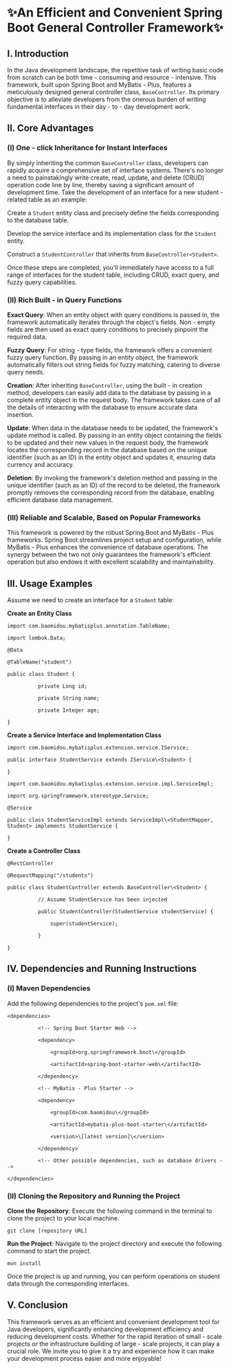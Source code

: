 # ✨An Efficient and Convenient Spring Boot General Controller Framework✨

## I. Introduction

In the Java development landscape, the repetitive task of writing basic code from scratch can be both time - consuming and resource - intensive. This framework, built upon Spring Boot and MyBatis - Plus, features a meticulously designed general controller class, `BaseController`. Its primary objective is to alleviate developers from the onerous burden of writing fundamental interfaces in their day - to - day development work.

## II. Core Advantages

### (I) One - click Inheritance for Instant Interfaces

By simply inheriting the common `BaseController` class, developers can rapidly acquire a comprehensive set of interface systems. There's no longer a need to painstakingly write create, read, update, and delete (CRUD) operation code line by line, thereby saving a significant amount of development time. Take the development of an interface for a new student - related table as an example:

Create a `Student` entity class and precisely define the fields corresponding to the database table.

Develop the service interface and its implementation class for the `Student` entity.

Construct a `StudentController` that inherits from `BaseController<Student>`.

Once these steps are completed, you'll immediately have access to a full range of interfaces for the student table, including CRUD, exact query, and fuzzy query capabilities.

### (II) Rich Built - in Query Functions

**Exact Query**: When an entity object with query conditions is passed in, the framework automatically iterates through the object's fields. Non - empty fields are then used as exact query conditions to precisely pinpoint the required data.

**Fuzzy Query**: For string - type fields, the framework offers a convenient fuzzy query function. By passing in an entity object, the framework automatically filters out string fields for fuzzy matching, catering to diverse query needs.

**Creation**: After inheriting `BaseController`, using the built - in creation method, developers can easily add data to the database by passing in a complete entity object in the request body. The framework takes care of all the details of interacting with the database to ensure accurate data insertion.

**Update**: When data in the database needs to be updated, the framework's update method is called. By passing in an entity object containing the fields to be updated and their new values in the request body, the framework locates the corresponding record in the database based on the unique identifier (such as an ID) in the entity object and updates it, ensuring data currency and accuracy.

**Deletion**: By invoking the framework's deletion method and passing in the unique identifier (such as an ID) of the record to be deleted, the framework promptly removes the corresponding record from the database, enabling efficient database data management.

### (III) Reliable and Scalable, Based on Popular Frameworks

This framework is powered by the robust Spring Boot and MyBatis - Plus frameworks. Spring Boot streamlines project setup and configuration, while MyBatis - Plus enhances the convenience of database operations. The synergy between the two not only guarantees the framework's efficient operation but also endows it with excellent scalability and maintainability.

## III. Usage Examples

Assume we need to create an interface for a `Student` table:

**Create an Entity Class**



```
import com.baomidou.mybatisplus.annotation.TableName;

import lombok.Data;

@Data

@TableName("student")

public class Student {

          private Long id;

          private String name;

          private Integer age;

}
```

**Create a Service Interface and Implementation Class**



```
import com.baomidou.mybatisplus.extension.service.IService;

public interface StudentService extends IService\<Student> {

}

import com.baomidou.mybatisplus.extension.service.impl.ServiceImpl;

import org.springframework.stereotype.Service;

@Service

public class StudentServiceImpl extends ServiceImpl\<StudentMapper, Student> implements StudentService {

}
```

**Create a Controller Class**



```
@RestController

@RequestMapping("/students")

public class StudentController extends BaseController\<Student> {

          // Assume StudentService has been injected

          public StudentController(StudentService studentService) {

              super(studentService);

          }

}
```

## IV. Dependencies and Running Instructions

### (I) Maven Dependencies

Add the following dependencies to the project's `pom.xml` file:



```
<dependencies>

          <!-- Spring Boot Starter Web -->

          <dependency>

              <groupId>org.springframework.boot\</groupId>

              <artifactId>spring-boot-starter-web\</artifactId>

          </dependency>

          <!-- MyBatis - Plus Starter -->

          <dependency>

              <groupId>com.baomidou\</groupId>

              <artifactId>mybatis-plus-boot-starter\</artifactId>

              <version>\[latest version]\</version>

          </dependency>

          <!-- Other possible dependencies, such as database drivers -->

</dependencies>
```

### (II) Cloning the Repository and Running the Project

**Clone the Repository**: Execute the following command in the terminal to clone the project to your local machine.



```
git clone [repository URL]
```

**Run the Project**: Navigate to the project directory and execute the following command to start the project.



```
mvn install
```

Once the project is up and running, you can perform operations on student data through the corresponding interfaces.

## V. Conclusion

This framework serves as an efficient and convenient development tool for Java developers, significantly enhancing development efficiency and reducing development costs. Whether for the rapid iteration of small - scale projects or the infrastructure building of large - scale projects, it can play a crucial role. We invite you to give it a try and experience how it can make your development process easier and more enjoyable!